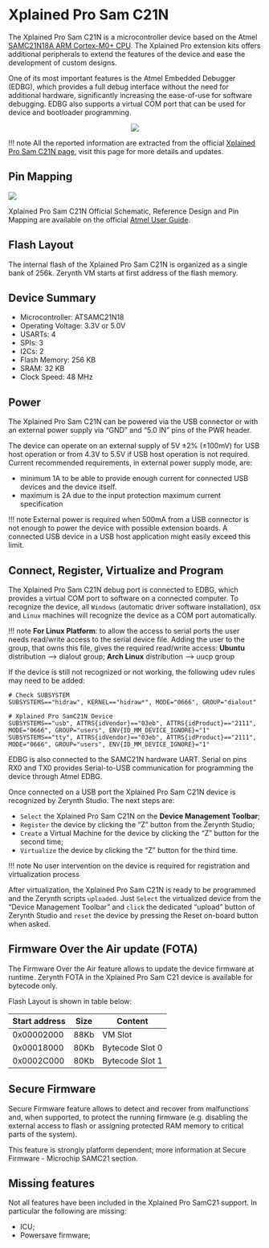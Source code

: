# Xplained Pro Sam C21N

The Xplained Pro Sam C21N is a microcontroller device based on the Atmel [SAMC21N18A ARM Cortex-M0+ CPU](http://ww1.microchip.com/downloads/en/DeviceDoc/SAM-C20C21-Family-Datasheet-DS60001479C.pdf). The Xplained Pro extension kits offers additional peripherals to extend the features of the device and ease the development of custom designs.

One of its most important features is the Atmel Embedded Debugger (EDBG), which provides a full debug interface without the need for additional hardware, significantly increasing the ease-of-use for software debugging. EDBG also supports a virtual COM port that can be used for device and bootloader programming.

<p style="text-align:center;"><img src="https://github.com/zerynth/docs/blob/test/docs/reference/boards/xplained_c21n/docs/img/XplainedProSamC21N.jpg?raw=true"></p>

!!! note
	All the reported information are extracted from the official [Xplained Pro Sam C21N page](https://www.microchip.com/developmenttools/ProductDetails/atsamc21n-xpro), visit this page for more details and updates.

## Pin Mapping

![](https://github.com/zerynth/docs/blob/test/docs/reference/boards/xplained_c21n/docs/img/SAMC21N_Xplained_PRO_pin_comm.jpg?raw=true)

Xplained Pro Sam C21N Official Schematic, Reference Design and Pin Mapping are available on the official [Atmel User Guide](http://ww1.microchip.com/downloads/en/DeviceDoc/70005318A.pdf).

## Flash Layout

The internal flash of the Xplained Pro Sam C21N is organized as a single bank of 256k. Zerynth VM starts at first address of the flash memory.

## Device Summary


* Microcontroller: ATSAMC21N18
* Operating Voltage: 3.3V or 5.0V
* USARTs: 4
* SPIs: 3
* I2Cs: 2
* Flash Memory: 256 KB
* SRAM: 32 KB
* Clock Speed: 48 MHz

## Power

The Xplained Pro Sam C21N can be powered via the USB connector or with an external power supply via “GND” and “5.0 IN” pins of the PWR header.

The device can operate on an external supply of 5V ±2% (±100mV) for USB host operation or from 4.3V to 5.5V if USB host operation is not required. Current recommended requirements, in external power supply mode, are:


* minimum 1A to be able to provide enough current for connected USB devices and the     device itself.
* maximum is 2A due to the input protection maximum current specification

!!! note
	External power is required when 500mA from a USB connector is not enough to power the device with possible extension boards. A connected USB device in a USB host application might easily exceed this limit.

## Connect, Register, Virtualize and Program

The Xplained Pro Sam C21N debug port is connected to EDBG, which provides a virtual COM port to software on a connected computer. To recognize the device, all ```Windows``` (automatic driver software installation), ```OSX``` and ```Linux``` machines will recognize the device as a COM port automatically.

!!! note
	**For Linux Platform**: to allow the access to serial ports the user needs read/write access to the serial device file. Adding the user to the group, that owns this file, gives the required read/write access: **Ubuntu** distribution –> dialout group; **Arch Linux** distribution –> uucp group

If the device is still not recognized or not working, the following udev rules may need to be added:

```
# Check SUBSYSTEM
SUBSYSTEMS=="hidraw", KERNEL=="hidraw*", MODE="0666", GROUP="dialout"

# Xplained Pro SamC21N Device
SUBSYSTEMS=="usb", ATTRS{idVendor}=="03eb", ATTRS{idProduct}=="2111", MODE="0666", GROUP="users", ENV{ID_MM_DEVICE_IGNORE}="1"
SUBSYSTEMS=="tty", ATTRS{idVendor}=="03eb", ATTRS{idProduct}=="2111", MODE="0666", GROUP="users", ENV{ID_MM_DEVICE_IGNORE}="1"
```

EDBG is also connected to the SAMC21N hardware UART. Serial on pins RX0 and TX0 provides Serial-to-USB communication for programming the device through Atmel EDBG.

Once connected on a USB port the Xplained Pro Sam C21N device is recognized by Zerynth Studio. The next steps are:

* ```Select``` the Xplained Pro Sam C21N on the **Device Management Toolbar**;
* ```Register``` the device by clicking the “Z” button from the Zerynth Studio;
* ```Create``` a Virtual Machine for the device by clicking the “Z” button for the second time;
* ```Virtualize``` the device by clicking the “Z” button for the third time.

!!! note
	No user intervention on the device is required for registration and virtualization process

After virtualization, the Xplained Pro Sam C21N is ready to be programmed and the Zerynth scripts ```uploaded```. Just ```Select``` the virtualized device from the “Device Management Toolbar” and ```click``` the dedicated “upload” button of Zerynth Studio and ```reset``` the device by pressing the Reset on-board button when asked.

## Firmware Over the Air update (FOTA)

The Firmware Over the Air feature allows to update the device firmware at runtime. Zerynth FOTA in the Xplained Pro Sam C21 device is available for bytecode only.

Flash Layout is shown in table below:

| Start address | Size | Content         |
|---------------|------|-----------------|
| 0x00002000    | 88Kb | VM Slot         |
| 0x00018000    | 80Kb | Bytecode Slot 0 |
| 0x0002C000    | 80Kb | Bytecode Slot 1 |

## Secure Firmware

Secure Firmware feature allows to detect and recover from malfunctions and, when supported, to protect the running firmware (e.g. disabling the external access to flash or assigning protected RAM memory to critical parts of the system).

This feature is strongly platform dependent; more information at Secure Firmware - Microchip SAMC21 section.

## Missing features

Not all features have been included in the Xplained Pro SamC21 support. In particular the following are missing:


* ICU;
* Powersave firmware;
<!--stackedit_data:
eyJoaXN0b3J5IjpbLTU4NDYzMDAyMl19
-->
